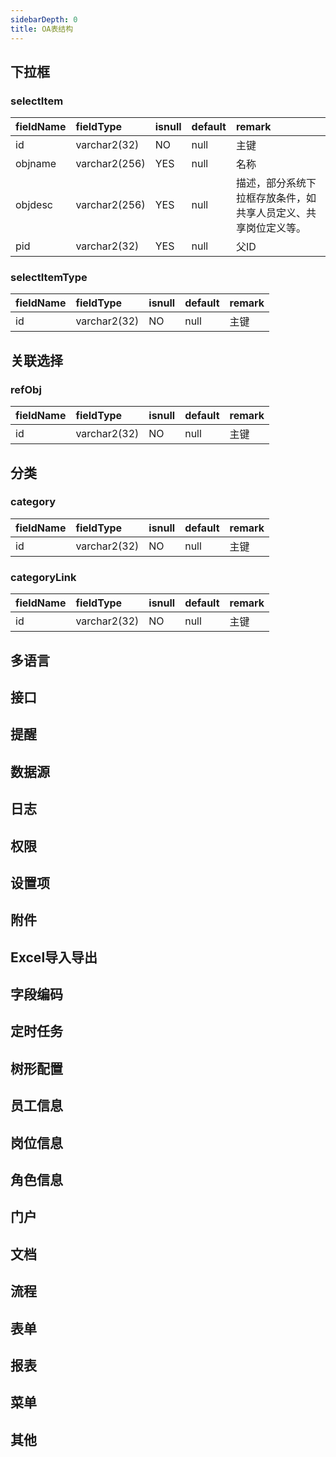 ```yaml
---
sidebarDepth: 0
title: OA表结构
---
```



## 下拉框
### selectItem
| fieldName      | fieldType     | isnull  | default | remark       |
| ------------- |:-------------| :----- | :-----| :-----|
| id      | varchar2(32) | NO | null | 主键 |
| objname      | varchar2(256) | YES | null | 名称 |
| objdesc      | varchar2(256) | YES | null | 描述，部分系统下拉框存放条件，如共享人员定义、共享岗位定义等。 |
| pid      | varchar2(32) | YES | null | 父ID |

### selectItemType
| fieldName      | fieldType     | isnull  | default | remark       |
| ------------- |:-------------| :----- | :-----| :-----|
| id      | varchar2(32) | NO | null | 主键 |

## 关联选择
### refObj
| fieldName      | fieldType     | isnull  | default | remark       |
| ------------- |:-------------| :----- | :-----| :-----|
| id      | varchar2(32) | NO | null | 主键 |

## 分类
### category
| fieldName      | fieldType     | isnull  | default | remark       |
| ------------- |:-------------| :----- | :-----| :-----|
| id      | varchar2(32) | NO | null | 主键 |

### categoryLink
| fieldName      | fieldType     | isnull  | default | remark       |
| ------------- |:-------------| :----- | :-----| :-----|
| id      | varchar2(32) | NO | null | 主键 |

## 多语言

## 接口

## 提醒

## 数据源

## 日志

## 权限

## 设置项

## 附件

## Excel导入导出

## 字段编码

## 定时任务

## 树形配置

## 员工信息

## 岗位信息

## 角色信息

## 门户

## 文档

## 流程

## 表单

## 报表

## 菜单

## 其他